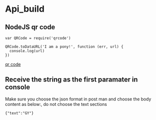 # Api_build

## NodeJS qr code
```
var QRCode = require('qrcode')
 
QRCode.toDataURL('I am a pony!', function (err, url) {
  console.log(url)
})
```
[qr code](https://www.npmjs.com/package/qrcode)   
## Receive the string as the first paramater in console
Make sure you choose the json format in post man and choose the body content as below:, do not choose the text sections
```
{"text":"GY"}
```
